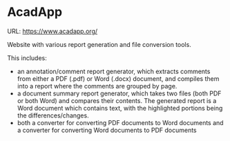 # AcadApp

URL: https://www.acadapp.org/

Website with various report generation and file conversion tools. 

This includes:

- an annotation/comment report generator, which extracts comments from either a PDF (.pdf) or Word (.docx) document,
  and compiles them into a report where the comments are grouped by page.
- a document summary report generator, which takes two files (both PDF or both Word) and compares their contents. The
  generated report is a Word document which contains text, with the highlighted portions being the differences/changes.
- both a converter for converting PDF documents to Word documents and a converter for converting Word documents to PDF
  documents

